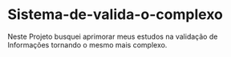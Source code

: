 # Sistema-de-valida-o-complexo
Neste Projeto busquei aprimorar meus estudos na  validação de Informações tornando o mesmo mais complexo.
